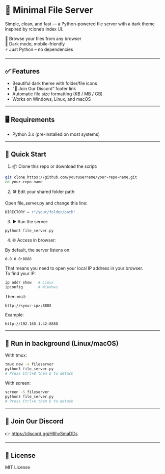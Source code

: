 # 🔐 Minimal File Server

Simple, clean, and fast — a Python-powered file server with a dark theme inspired by rclone’s index UI.

📁 Browse your files from any browser  
🌙 Dark mode, mobile-friendly  
⚡ Just Python – no dependencies

---

## ✅ Features

- Beautiful dark theme with folder/file icons
- “💬 Join Our Discord” footer link
- Automatic file size formatting (KB / MB / GB)
- Works on Windows, Linux, and macOS

---

## 🖥️ Requirements

- Python 3.x (pre-installed on most systems)

---

## 🚀 Quick Start

1. 📦 Clone this repo or download the script:

```bash
git clone https://github.com/yourusername/your-repo-name.git
cd your-repo-name
```

2. 🛠 Edit your shared folder path:

Open file_server.py and change this line:

```python
DIRECTORY = r"/your/folder/path"
```

3. ▶️ Run the server:

```bash
python3 file_server.py
```

4. 🌐 Access in browser:

By default, the server listens on:

```
0.0.0.0:8888
```

That means you need to open your local IP address in your browser.  
To find your IP:

```bash
ip addr show   # Linux
ipconfig       # Windows
```

Then visit:

```
http://<your-ip>:8888
```

Example:

```
http://192.168.1.42:8888
```

---

## 🧠 Run in background (Linux/macOS)

With tmux:

```bash
tmux new -s fileserver
python3 file_server.py
# Press Ctrl+B then D to detach
```

With screen:

```bash
screen -S fileserver
python3 file_server.py
# Press Ctrl+A then D to detach
```

---

## 💬 Join Our Discord

👉 https://discord.gg/H6hvSmaDDs

---

## 📄 License

MIT License

